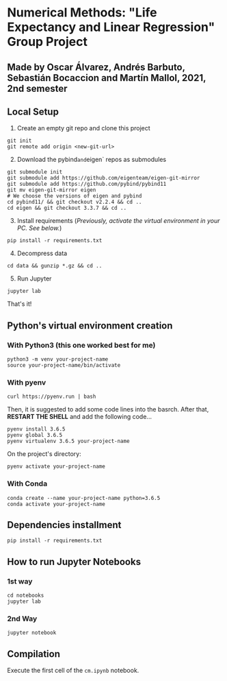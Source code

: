 # Numerical Methods: "Life Expectancy and Linear Regression" Group Project
## Made by Oscar Álvarez, Andrés Barbuto, Sebastián Bocaccion and Martín Mallol, 2021, 2nd semester
## Local Setup

1. Create an empty git repo and clone this project
```
git init
git remote add origin <new-git-url>
```

2. Download the pybind` and `eigen` repos as submodules
```
git submodule init
git submodule add https://github.com/eigenteam/eigen-git-mirror
git submodule add https://github.com/pybind/pybind11
git mv eigen-git-mirror eigen
# We choose the versions of eigen and pybind
cd pybind11/ && git checkout v2.2.4 && cd ..
cd eigen && git checkout 3.3.7 && cd ..
```

3. Install requirements (*Previously, activate the virtual environment in your PC. See below.*)
```
pip install -r requirements.txt
```

4. Decompress data
```
cd data && gunzip *.gz && cd ..
```

5. Run Jupyter
```
jupyter lab
```

That's it!

## Python's virtual environment creation

### With Python3 (this one worked best for me)
```
python3 -m venv your-project-name
source your-project-name/bin/activate
```

### With pyenv
```
curl https://pyenv.run | bash
```

Then, it is suggested to add some code lines into the basrch. After that, **RESTART THE SHELL** and add the following code...
```
pyenv install 3.6.5
pyenv global 3.6.5
pyenv virtualenv 3.6.5 your-project-name
```

On the project's directory:
```
pyenv activate your-project-name
```

### With Conda
```
conda create --name your-project-name python=3.6.5
conda activate your-project-name
```

## Dependencies installment
```
pip install -r requirements.txt
```

## How to run Jupyter Notebooks
### 1st way
```
cd notebooks
jupyter lab
```

### 2nd Way
```
jupyter notebook
```

## Compilation
Execute the first cell of the `cm.ipynb` notebook. 
